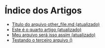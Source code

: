 # Índice dos Artigos

- [Título do arquivo other_file.md (atualizado)](other_file.md)
- [Este é o quarto artigo (atualizado)](fourth_file.md)
- [Meu arquivo será isso assim (atualizado)](meu_arquivo.md)
- [Testando o terceiro arquivo ()](third_file.md)
